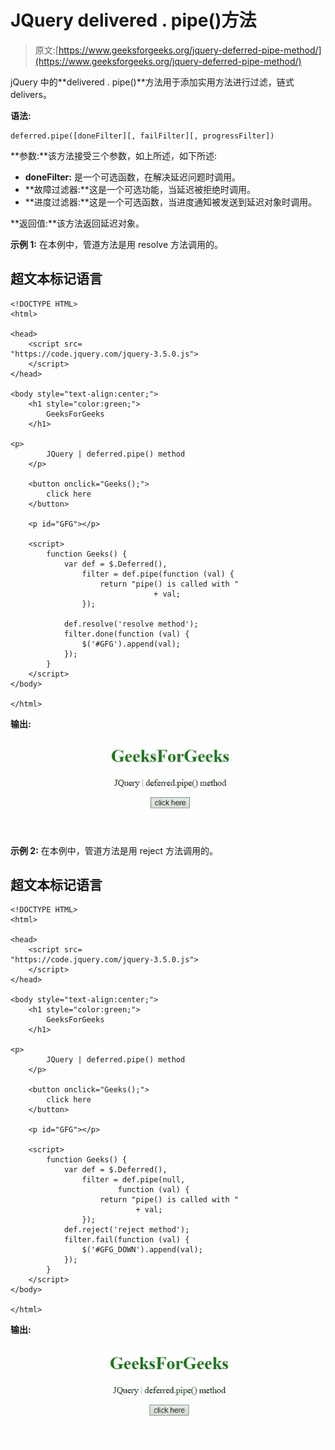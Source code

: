 # JQuery delivered . pipe()方法

> 原文:[https://www.geeksforgeeks.org/jquery-deferred-pipe-method/](https://www.geeksforgeeks.org/jquery-deferred-pipe-method/)

jQuery 中的**delivered . pipe()**方法用于添加实用方法进行过滤，链式 delivers。

**语法:**

```
deferred.pipe([doneFilter][, failFilter][, progressFilter])
```

**参数:**该方法接受三个参数，如上所述，如下所述:

*   **doneFilter:** 是一个可选函数，在解决延迟问题时调用。
*   **故障过滤器:**这是一个可选功能，当延迟被拒绝时调用。
*   **进度过滤器:**这是一个可选函数，当进度通知被发送到延迟对象时调用。

**返回值:**该方法返回延迟对象。

**示例 1:** 在本例中，管道方法是用 resolve 方法调用的。

## 超文本标记语言

```
<!DOCTYPE HTML>
<html>

<head>
    <script src=
"https://code.jquery.com/jquery-3.5.0.js">
    </script>
</head>

<body style="text-align:center;">
    <h1 style="color:green;">
        GeeksForGeeks
    </h1>

<p>
        JQuery | deferred.pipe() method
    </p>

    <button onclick="Geeks();">
        click here
    </button>

    <p id="GFG"></p>

    <script>
        function Geeks() {
            var def = $.Deferred(),
                filter = def.pipe(function (val) {
                    return "pipe() is called with "
                                + val;
                });

            def.resolve('resolve method');
            filter.done(function (val) {
                $('#GFG').append(val);
            });
        }
    </script>
</body>

</html>
```

**输出:**

![](img/518a4fdf9b77e69c53453b78c626afbd.png)

**示例 2:** 在本例中，管道方法是用 reject 方法调用的。

## 超文本标记语言

```
<!DOCTYPE HTML>
<html>

<head>
    <script src=
"https://code.jquery.com/jquery-3.5.0.js">
    </script>
</head>

<body style="text-align:center;">
    <h1 style="color:green;">
        GeeksForGeeks
    </h1>

<p>
        JQuery | deferred.pipe() method
    </p>

    <button onclick="Geeks();">
        click here
    </button>

    <p id="GFG"></p>

    <script>
        function Geeks() {
            var def = $.Deferred(),
                filter = def.pipe(null,
                        function (val) {
                    return "pipe() is called with "
                            + val;
                });
            def.reject('reject method');
            filter.fail(function (val) {
                $('#GFG_DOWN').append(val);
            });
        }
    </script>
</body>

</html>
```

**输出:**

![](img/50a09bc73e07b8e3d62d2a24c9fd5e88.png)